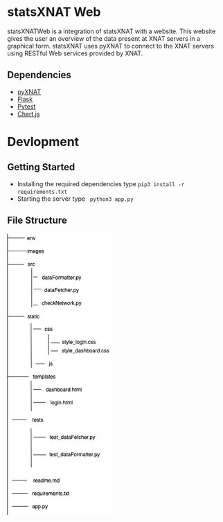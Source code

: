 
# statsXNAT Web

statsXNATWeb is a integration of statsXNAT with a website. This website gives the user an overview of the data present at XNAT servers in a graphical form. statsXNAT uses pyXNAT to connect to the XNAT servers using RESTful Web services provided by XNAT.


## Dependencies

 - [pyXNAT](https://pyxnat.github.io/pyxnat/index.html) 
 - [Flask](https://palletsprojects.com/p/flask/)
 - [Pytest](https://docs.pytest.org/en/latest/)
 - [Chart.js](https://www.chartjs.org/)

# Devlopment

## Getting Started 
- Installing the required dependencies type ```pip3 install -r requirements.txt``` 
- Starting the server type ``` python3 app.py``` 

## File Structure  
![File Structure](https://github.com/Udolf15/statsXNATWeb/blob/master/images/fileStruct.jpg)